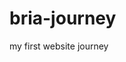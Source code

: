 # bria-journey
my first website journey 

<!--how to commit a local repo to remote:

briawhitehead@Brias-MacBook-Pro website % git init
Reinitialized existing Git repository in /Users/briawhitehead/website/.git/
briawhitehead@Brias-MacBook-Pro website % git add .
briawhitehead@Brias-MacBook-Pro website % git commit -m "My first commit"
[main (root-commit) 5cab577] My first commit
 2 files changed, 0 insertions(+), 0 deletions(-)
 create mode 100644 index.html
 create mode 100644 style.css
briawhitehead@Brias-MacBook-Pro website % git remote add origin git@github.com:whiteheadbria/bria-journey.git
briawhitehead@Brias-MacBook-Pro website % git remote -v
origin	git@github.com:whiteheadbria/bria-journey.git (fetch)
origin	git@github.com:whiteheadbria/bria-journey.git (push)
briawhitehead@Brias-MacBook-Pro website % git push origin main 
Enter passphrase for key '/Users/briawhitehead/.ssh/id_rsa':
-->
